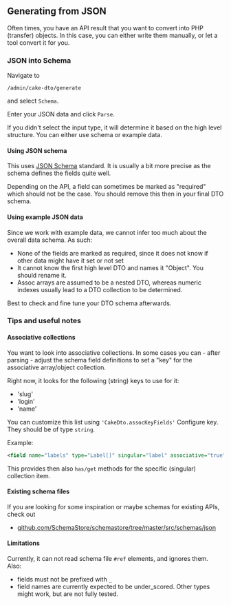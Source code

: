 ## Generating from JSON

Often times, you have an API result that you want to convert into PHP (transfer) objects.
In this case, you can either write them manually, or let a tool convert it for you.

### JSON into Schema
Navigate to

    /admin/cake-dto/generate

and select `Schema`.

Enter your JSON data and click `Parse`.

If you didn't select the input type, it will determine it based on the high level structure.
You can either use schema or example data.

#### Using JSON schema
This uses [JSON Schema](https://json-schema.org/overview/what-is-jsonschema) standard.
It is usually a bit more precise as the schema defines the fields quite well.

Depending on the API, a field can sometimes be marked as "required" which should not be the case.
You should remove this then in your final DTO schema.

#### Using example JSON data
Since we work with example data, we cannot infer too much about the overall data schema. As such:

- None of the fields are marked as required, since it does not know if other data might have it set or not set
- It cannot know the first high level DTO and names it "Object". You should rename it.
- Assoc arrays are assumed to be a nested DTO, whereas numeric indexes usually lead to a DTO collection to be determined.

Best to check and fine tune your DTO schema afterwards.

### Tips and useful notes

#### Associative collections
You want to look into associative collections. In some cases you can - after parsing -
  adjust the schema field definitions to set a "key" for the associative array/object collection.

Right now, it looks for the following (string) keys to use for it:
- 'slug'
- 'login'
- 'name'

You can customize this list using `'CakeDto.assocKeyFields'` Configure key.
They should be of type `string`.

Example:
```xml
<field name="labels" type="Label[]" singular="label" associative="true" key="name"/>
```
This provides then also `has/get` methods for the specific (singular) collection item.

#### Existing schema files
If you are looking for some inspiration or maybe schemas for existing APIs, check out
- [github.com/SchemaStore/schemastore/tree/master/src/schemas/json](https://github.com/SchemaStore/schemastore/tree/master/src/schemas/json)

#### Limitations

Currently, it can not read schema file `#ref` elements, and ignores them.
Also:
- fields must not be prefixed with `_`
- field names are currently expected to be under_scored. Other types might work, but are not fully tested.
